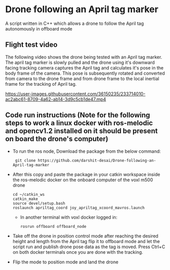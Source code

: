 # Drone following an April tag marker
 A script written in C++ which allows a drone to follow the April tag autonomously in offboard mode
 
 ## Flight test video
 
 The following video shows the drone being tested with an April tag marker. The april tag marker is slowly pulled and the drone using it's downward facing tracking camera captures the April tag and calculates it's pose in the body frame of the camera. This pose is subsequently rotated and converted from camera to the drone frame and from drone frame to the local inertial frame for the tracking of April tag.

https://user-images.githubusercontent.com/36150235/233714010-ac2abc61-8709-4a62-ab14-3d9c5cb1de47.mp4

 
 ## Code run instructions (Note for the following steps to work a linux docker with ros-melodic and opencv1.2 installed on it should be present on board the drone's computer)
 
   * To run the ros node, Download the package from the below command:
 
          git clone https://github.com/darshit-desai/Drone-following-an-April-tag-marker
      
  * After this copy and paste the package in your catkin workspace inside the ros-melodic docker on the onboard computer of the voxl m500 drone  

        cd ~/catkin_ws
        catkin_make
        source devel/setup.bash
        roslaunch apriltag_coord joy_apriltag_xcoord_mavros.launch
    * In another terminal with voxl docker logged in:    
          
          rosrun offboard offboard_node

  * Take off the drone in position control mode after reaching the desired height and length from the April tag flip it to offboard mode and let the script run and publish drone pose data as the tag is moved. Press Ctrl+C on both docker terminals once you are done with the tracking.
  * Flip the mode to position mode and land the drone
